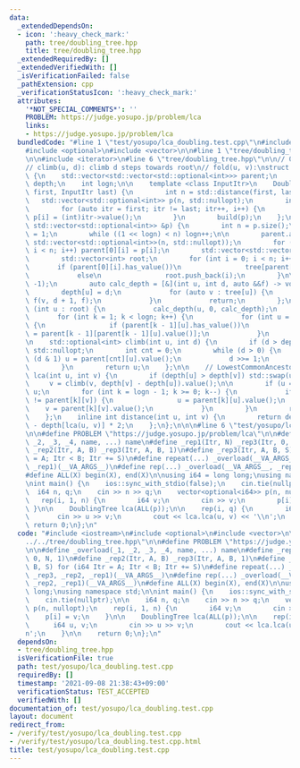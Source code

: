 ```yaml
---
data:
  _extendedDependsOn:
  - icon: ':heavy_check_mark:'
    path: tree/doubling_tree.hpp
    title: tree/doubling_tree.hpp
  _extendedRequiredBy: []
  _extendedVerifiedWith: []
  _isVerificationFailed: false
  _pathExtension: cpp
  _verificationStatusIcon: ':heavy_check_mark:'
  attributes:
    '*NOT_SPECIAL_COMMENTS*': ''
    PROBLEM: https://judge.yosupo.jp/problem/lca
    links:
    - https://judge.yosupo.jp/problem/lca
  bundledCode: "#line 1 \"test/yosupo/lca_doubling.test.cpp\"\n#include <iostream>\n\
    #include <optional>\n#include <vector>\n\n#line 1 \"tree/doubling_tree.hpp\"\n\
    \n\n#include <iterator>\n#line 6 \"tree/doubling_tree.hpp\"\n\n// 0-indexed\n\
    // climb(u, d): climb d steps towards root\n// fold(u, v):\nstruct DoublingTree\
    \ {\n    std::vector<std::vector<std::optional<int>>> parent;\n    std::vector<int>\
    \ depth;\n    int logn;\n\n    template <class InputItr>\n    DoublingTree(InputItr\
    \ first, InputItr last) {\n        int n = std::distance(first, last);\n     \
    \   std::vector<std::optional<int>> p(n, std::nullopt);\n        int i = 0;\n\
    \        for (auto itr = first; itr != last; itr++, i++) {\n            if (itr->has_value())\
    \ p[i] = (int)itr->value();\n        }\n        build(p);\n    };\n    void build(const\
    \ std::vector<std::optional<int>> &p) {\n        int n = p.size();\n        logn\
    \ = 1;\n        while ((1 << logn) < n) logn++;\n\n        parent.assign(logn,\
    \ std::vector<std::optional<int>>(n, std::nullopt));\n        for (int i = 0;\
    \ i < n; i++) parent[0][i] = p[i];\n        std::vector<std::vector<int>> tree(n);\n\
    \        std::vector<int> root;\n        for (int i = 0; i < n; i++) {\n     \
    \       if (parent[0][i].has_value())\n                tree[parent[0][i].value()].push_back(i);\n\
    \            else\n                root.push_back(i);\n        }\n\n        depth.assign(n,\
    \ -1);\n        auto calc_depth = [&](int u, int d, auto &&f) -> void {\n    \
    \        depth[u] = d;\n            for (auto v : tree[u]) {\n               \
    \ f(v, d + 1, f);\n            }\n            return;\n        };\n        for\
    \ (int u : root) {\n            calc_depth(u, 0, calc_depth);\n        }\n\n \
    \       for (int k = 1; k < logn; k++) {\n            for (int u = 0; u < n; u++)\
    \ {\n                if (parent[k - 1][u].has_value())\n                    parent[k][u]\
    \ = parent[k - 1][parent[k - 1][u].value()];\n            }\n        }\n    };\n\
    \n    std::optional<int> climb(int u, int d) {\n        if (d > depth[u]) return\
    \ std::nullopt;\n        int cnt = 0;\n        while (d > 0) {\n            if\
    \ (d & 1) u = parent[cnt][u].value();\n            d >>= 1;\n            cnt++;\n\
    \        }\n        return u;\n    };\n\n    // LowestCommonAncestor\n    int\
    \ lca(int u, int v) {\n        if (depth[u] > depth[v]) std::swap(u, v);\n   \
    \     v = climb(v, depth[v] - depth[u]).value();\n\n        if (u == v) return\
    \ u;\n        for (int k = logn - 1; k >= 0; k--) {\n            if (parent[k][u]\
    \ != parent[k][v]) {\n                u = parent[k][u].value();\n            \
    \    v = parent[k][v].value();\n            }\n        }\n        return parent[0][u].value();\n\
    \    };\n    inline int distance(int u, int v) {\n        return depth[u] + depth[v]\
    \ - depth[lca(u, v)] * 2;\n    };\n};\n\n\n#line 6 \"test/yosupo/lca_doubling.test.cpp\"\
    \n\n#define PROBLEM \"https://judge.yosupo.jp/problem/lca\"\n\n#define _overload(_1,\
    \ _2, _3, _4, name, ...) name\n#define _rep1(Itr, N) _rep3(Itr, 0, N, 1)\n#define\
    \ _rep2(Itr, A, B) _rep3(Itr, A, B, 1)\n#define _rep3(Itr, A, B, S) for (i64 Itr\
    \ = A; Itr < B; Itr += S)\n#define repeat(...) _overload(__VA_ARGS__, _rep3, _rep2,\
    \ _rep1)(__VA_ARGS__)\n#define rep(...) _overload(__VA_ARGS__, _rep3, _rep2, _rep1)(__VA_ARGS__)\n\
    #define ALL(X) begin(X), end(X)\n\nusing i64 = long long;\nusing namespace std;\n\
    \nint main() {\n    ios::sync_with_stdio(false);\n    cin.tie(nullptr);\n\n  \
    \  i64 n, q;\n    cin >> n >> q;\n    vector<optional<i64>> p(n, nullopt);\n \
    \   rep(i, 1, n) {\n        i64 v;\n        cin >> v;\n        p[i] = v;\n   \
    \ }\n\n    DoublingTree lca(ALL(p));\n\n    rep(i, q) {\n        i64 u, v;\n \
    \       cin >> u >> v;\n        cout << lca.lca(u, v) << '\\n';\n    }\n\n   \
    \ return 0;\n};\n"
  code: "#include <iostream>\n#include <optional>\n#include <vector>\n\n#include \"\
    ../../tree/doubling_tree.hpp\"\n\n#define PROBLEM \"https://judge.yosupo.jp/problem/lca\"\
    \n\n#define _overload(_1, _2, _3, _4, name, ...) name\n#define _rep1(Itr, N) _rep3(Itr,\
    \ 0, N, 1)\n#define _rep2(Itr, A, B) _rep3(Itr, A, B, 1)\n#define _rep3(Itr, A,\
    \ B, S) for (i64 Itr = A; Itr < B; Itr += S)\n#define repeat(...) _overload(__VA_ARGS__,\
    \ _rep3, _rep2, _rep1)(__VA_ARGS__)\n#define rep(...) _overload(__VA_ARGS__, _rep3,\
    \ _rep2, _rep1)(__VA_ARGS__)\n#define ALL(X) begin(X), end(X)\n\nusing i64 = long\
    \ long;\nusing namespace std;\n\nint main() {\n    ios::sync_with_stdio(false);\n\
    \    cin.tie(nullptr);\n\n    i64 n, q;\n    cin >> n >> q;\n    vector<optional<i64>>\
    \ p(n, nullopt);\n    rep(i, 1, n) {\n        i64 v;\n        cin >> v;\n    \
    \    p[i] = v;\n    }\n\n    DoublingTree lca(ALL(p));\n\n    rep(i, q) {\n  \
    \      i64 u, v;\n        cin >> u >> v;\n        cout << lca.lca(u, v) << '\\\
    n';\n    }\n\n    return 0;\n};\n"
  dependsOn:
  - tree/doubling_tree.hpp
  isVerificationFile: true
  path: test/yosupo/lca_doubling.test.cpp
  requiredBy: []
  timestamp: '2021-09-08 21:38:43+09:00'
  verificationStatus: TEST_ACCEPTED
  verifiedWith: []
documentation_of: test/yosupo/lca_doubling.test.cpp
layout: document
redirect_from:
- /verify/test/yosupo/lca_doubling.test.cpp
- /verify/test/yosupo/lca_doubling.test.cpp.html
title: test/yosupo/lca_doubling.test.cpp
---
```

